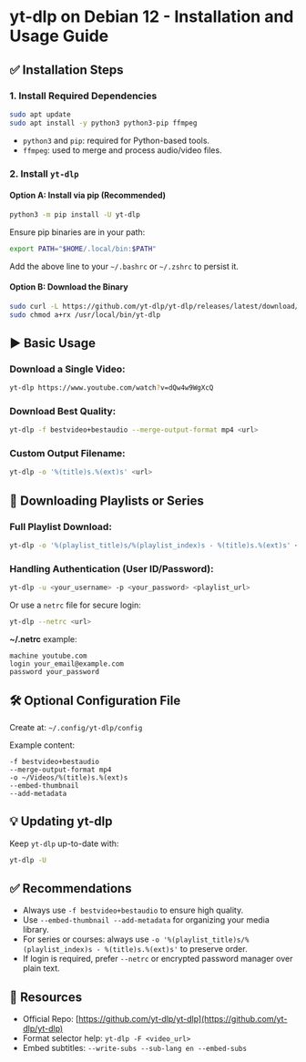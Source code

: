# yt-dlp on Debian 12 - Installation and Usage Guide

## ✅ Installation Steps

### 1. Install Required Dependencies

```bash
sudo apt update
sudo apt install -y python3 python3-pip ffmpeg
```

* `python3` and `pip`: required for Python-based tools.
* `ffmpeg`: used to merge and process audio/video files.

### 2. Install `yt-dlp`

#### Option A: Install via pip (Recommended)

```bash
python3 -m pip install -U yt-dlp
```

Ensure pip binaries are in your path:

```bash
export PATH="$HOME/.local/bin:$PATH"
```

Add the above line to your `~/.bashrc` or `~/.zshrc` to persist it.

#### Option B: Download the Binary

```bash
sudo curl -L https://github.com/yt-dlp/yt-dlp/releases/latest/download/yt-dlp -o /usr/local/bin/yt-dlp
sudo chmod a+rx /usr/local/bin/yt-dlp
```

## ▶️ Basic Usage

### Download a Single Video:

```bash
yt-dlp https://www.youtube.com/watch?v=dQw4w9WgXcQ
```

### Download Best Quality:

```bash
yt-dlp -f bestvideo+bestaudio --merge-output-format mp4 <url>
```

### Custom Output Filename:

```bash
yt-dlp -o '%(title)s.%(ext)s' <url>
```

## 📂 Downloading Playlists or Series

### Full Playlist Download:

```bash
yt-dlp -o '%(playlist_title)s/%(playlist_index)s - %(title)s.%(ext)s' <playlist_url>
```

### Handling Authentication (User ID/Password):

```bash
yt-dlp -u <your_username> -p <your_password> <playlist_url>
```

Or use a `netrc` file for secure login:

```bash
yt-dlp --netrc <url>
```

**\~/.netrc** example:

```
machine youtube.com
login your_email@example.com
password your_password
```

## 🛠️ Optional Configuration File

Create at: `~/.config/yt-dlp/config`

Example content:

```
-f bestvideo+bestaudio
--merge-output-format mp4
-o ~/Videos/%(title)s.%(ext)s
--embed-thumbnail
--add-metadata
```

## 💡 Updating yt-dlp

Keep `yt-dlp` up-to-date with:

```bash
yt-dlp -U
```

## ✅ Recommendations

* Always use `-f bestvideo+bestaudio` to ensure high quality.
* Use `--embed-thumbnail --add-metadata` for organizing your media library.
* For series or courses: always use `-o '%(playlist_title)s/%(playlist_index)s - %(title)s.%(ext)s'` to preserve order.
* If login is required, prefer `--netrc` or encrypted password manager over plain text.

## 📌 Resources

* Official Repo: [https://github.com/yt-dlp/yt-dlp](https://github.com/yt-dlp/yt-dlp)
* Format selector help: `yt-dlp -F <video_url>`
* Embed subtitles: `--write-subs --sub-lang en --embed-subs`
